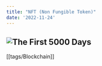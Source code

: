 ```yaml
---
title: "NFT (Non Fungible Token)"
date: '2022-11-24'
---
```

![The First 5000 Days](https://api.time.com/wp-content/uploads/2021/03/nft-art-1.jpg)
---
[[tags/Blockchain]]